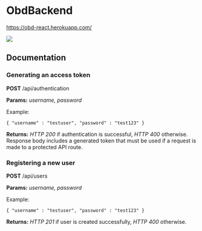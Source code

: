 # ObdBackend

https://obd-react.herokuapp.com/

![](https://david-dm.org/alehuo/ObdBackend.svg)

## Documentation

### Generating an access token
**POST** /api/authentication

**Params:** *username, password*

Example:

`
{
  "username" : "testuser",
  "password" : "test123"
}
`

**Returns:** *HTTP 200* if authentication is successful, *HTTP 400* otherwise. Response body includes a generated token that must be used if a request is made to a protected API route.

### Registering a new user
**POST** /api/users

**Params:** *username, password*

Example:

`
{
  "username" : "testuser",
  "password" : "test123"
}
`

**Returns:** *HTTP 201* if user is created successfully, *HTTP 400* otherwise.
